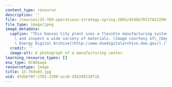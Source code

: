 ```yaml
---
content_type: resource
description: ''
file: /courses/15-769-operations-strategy-spring-2003/45dbb70f2f822290acc0d3b3d9218f1b_15-769s03.jpg
file_type: image/jpeg
image_metadata:
  caption: "This Kansas City plant uses a flexible manufacturing system to produce\
    \ and inspect a wide variety of materials. (Image courtesy of\_[Department of\
    \ Energy Digital Archive](http://www.doedigitalarchive.doe.gov/).)"
  credit: ''
  image-alt: A photograph of a manufacturing center.
learning_resource_types: []
ocw_type: OCWImage
resourcetype: Image
title: 15-769s03.jpg
uid: 45dbb70f-2f82-2290-acc0-d3b3d9218f1b
---
```

